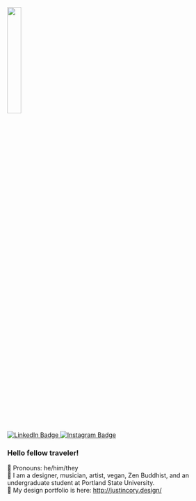 <div id="header" align="left">
  <img src="https://cdn.myportfolio.com/bbba6522-fb0e-453e-9979-426ef200d41e/916b41c8-fed4-408b-94e8-288a0efb059b_rw_1920.jpg?h=762c61034a2fb93b0d3373cb3aadc02c" width="25%"/>
</div>
<div id="badges">
  <a href="https://www.linkedin.com/in/justin-cory/">
    <img src="https://img.shields.io/badge/LinkedIn-blue?style=for-the-badge&logo=linkedin&logoColor=white" alt="LinkedIn Badge"/>
  </a>
  <a href="https://www.instagram.com/flowers_n_fire/">
     <img src="https://img.shields.io/badge/Instagram-E4405F?style=for-the-badge&logo=instagram&logoColor=white" alt="Instagram Badge"/>
  </a>
</div>

### Hello fellow traveler!

💅 Pronouns: he/him/they<br>
💃 I am a designer, musician, artist, vegan, Zen Buddhist, and an undergraduate student at Portland State University.<br>
🌈 My design portfolio is here: http://justincory.design/<br>

<!--
**justincory/justincory** is a ✨ _special_ ✨ repository because its `README.md` (this file) appears on your GitHub profile.

Here are some ideas to get you started:

- 🔭 I’m currently working on ...
- 🌱 I’m currently learning ...
- 👯 I’m looking to collaborate on ...
- 🤔 I’m looking for help with ...
- 💬 Ask me about ...
- 📫 How to reach me: ...
- 😄 Pronouns: ...
- ⚡ Fun fact: ...
-->
